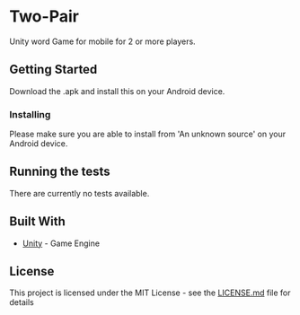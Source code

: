 # Two-Pair

Unity word Game for mobile for 2 or more players.

## Getting Started

Download the .apk and install this on your Android device.

### Installing

Please make sure you are able to install from 'An unknown source' on your Android device. 

## Running the tests

There are currently no tests available.

## Built With

* [Unity](https://unity3d.com) - Game Engine 

## License

This project is licensed under the MIT License - see the [LICENSE.md](LICENSE.md) file for details
